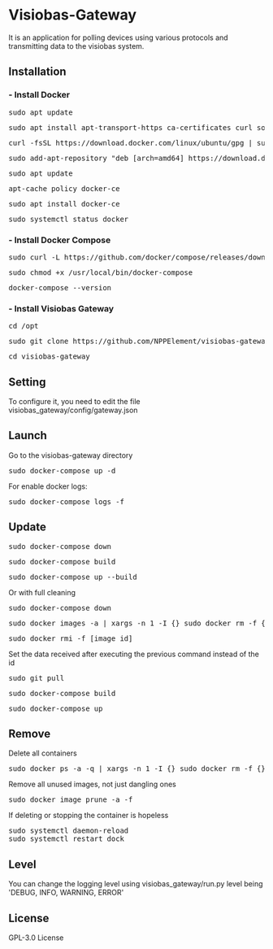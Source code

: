 # Visiobas-Gateway

It is an application for polling devices using various protocols and transmitting data to the visiobas system.

## Installation
### - Install Docker
<pre>
sudo apt update
</pre>
<pre>
sudo apt install apt-transport-https ca-certificates curl software-properties-common
</pre>
<pre>
curl -fsSL https://download.docker.com/linux/ubuntu/gpg | sudo apt-key add -
</pre>
<pre>
sudo add-apt-repository "deb [arch=amd64] https://download.docker.com/linux/ubuntu focal stable"
</pre>
<pre>
sudo apt update
</pre>
<pre>
apt-cache policy docker-ce
</pre>
<pre>
sudo apt install docker-ce
</pre>
<pre>
sudo systemctl status docker
</pre>

### - Install Docker Compose
<pre>
sudo curl -L https://github.com/docker/compose/releases/download/1.21.2/docker-compose-`uname -s`-`uname -m` -o /usr/local/bin/docker-compose
</pre>
<pre>
sudo chmod +x /usr/local/bin/docker-compose
</pre>
<pre>
docker-compose --version
</pre>

### - Install Visiobas Gateway
<pre>
cd /opt
</pre>
<pre>
sudo git clone https://github.com/NPPElement/visiobas-gateway
</pre>
<pre>
cd visiobas-gateway
</pre>

## Setting
To configure it, you need to edit the file visiobas_gateway/config/gateway.json

## Launch
Go to the visiobas-gateway directory
<pre>
sudo docker-compose up -d
</pre>
For enable docker logs:
<pre>
sudo docker-compose logs -f
</pre>

## Update
<pre>
sudo docker-compose down
</pre>
<pre>
sudo docker-compose build
</pre>
<pre>
sudo docker-compose up --build
</pre>

Or with full cleaning
<pre>
sudo docker-compose down 
</pre>
<pre>
sudo docker images -a | xargs -n 1 -I {} sudo docker rm -f {}
</pre>
<pre>
sudo docker rmi -f [image_id]
</pre>
Set the data received after executing the previous command instead of the id
<pre>
sudo git pull
</pre>
<pre>
sudo docker-compose build
</pre>
<pre>
sudo docker-compose up
</pre>

## Remove
Delete all containers
<pre>
sudo docker ps -a -q | xargs -n 1 -I {} sudo docker rm -f {}
</pre>
Remove all unused images, not just dangling ones
<pre>
sudo docker image prune -a -f
</pre>
If deleting or stopping the container is hopeless
<pre>
sudo systemctl daemon-reload
sudo systemctl restart dock
</pre>

## Level
You can change the logging level using visiobas_gateway/run.py
level being 'DEBUG, INFO, WARNING, ERROR'

## License
GPL-3.0 License
